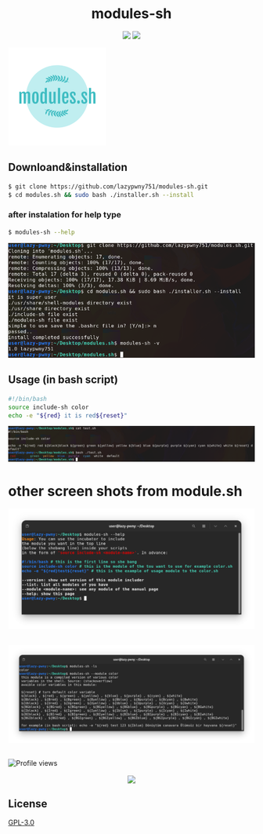 <h1 align="center">modules-sh</h1>
<p align="center">
 <a href="https://discord.gg/RUCZpVr9tp" target"blank_"><img src="https://img.shields.io/badge/Discord%20-7289DA.svg?&style=for-the-badge&logo=discord&logoColor=white"></a>
  <a href="https://www.github.com/lazypwny751" target"blank_"><img src="https://img.shields.io/badge/GitHub%20-191717.svg?&style=for-the-badge&logo=github&logoColor=white"></a>
</p>

![logo](https://github.com/lazypwny751/testrepo/blob/main/modules.sh-logo.png)

## Downloand&installation

```bash
$ git clone https://github.com/lazypwny751/modules-sh.git
$ cd modules.sh && sudo bash ./installer.sh --install
```
### after instalation for help type

```bash
$ modules-sh --help
```

![1](https://raw.githubusercontent.com/lazypwny751/testrepo/main/modules.sh-install.png)

## Usage (**in bash script**)

```bash
#!/bin/bash
source include-sh color
echo -e "${red} it is red${reset}"
```
![2](https://github.com/lazypwny751/testrepo/blob/main/modules.sh-usage-without-alias.png)

# other screen shots from module.sh
![3](https://github.com/lazypwny751/testrepo/blob/main/modules.sh-help.png?raw=true)

##

![4](https://github.com/lazypwny751/testrepo/blob/main/modules.sh-module-info.png?raw=true)

##

![Profile views](https://gpvc.arturio.dev/lazypwny751)

<p align="center">
  <img align="center" src="https://github-readme-stats.vercel.app/api?username=lazypwny751&count_private=true&show_icons=true&theme=whitek&hide_border=true" width="%100" height="150px"
</p>
  
## License
[GPL-3.0](https://choosealicense.com/licenses/gpl-3.0/)
